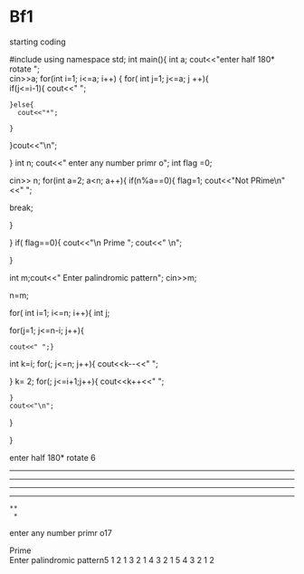 # Bf1
starting coding

#include <iostream>
using namespace std;
int main(){
int  a;
cout<<"enter half 180* rotate ";  
cin>>a; 
for(int i=1; i<=a; i++)
{ for( int j=1; j<=a; j ++){                            
    if(j<=i-1){
      cout<<" ";

    }else{
      cout<<"*";

    }
  }cout<<"\n";

}
int n;
cout<<" enter any number primr o";
int flag =0;

cin>> n;
 for(int a=2; a<n; a++){
  if(n%a==0){
    flag=1;
    cout<<"Not PRime\n"<<"  ";

      
 break;
   
  }


 } 
 if( flag==0){
  cout<<"\n Prime  ";
cout<<"   \n";

 }


 int m;cout<<" Enter  palindromic pattern";
  cin>>m;

 n=m;

 
for( int i=1; i<=n; i++){
  int j;
  
  for(j=1; j<=n-i; j++){

    cout<<" ";}
 
   int k=i;
   for(; j<=n; j++){
    cout<<k--<<" ";

   }
    k= 2;
    for(; j<=i+1;j++){
      cout<<k++<<" ";

    }
    cout<<"\n";
}


}



enter half 180* rotate 6
******
 *****
  ****
   ***
    **
     *
 enter any number primr o17

 Prime     
 Enter  palindromic pattern5
    1 
   2 1 
  3 2 1 
 4 3 2 1 
5 4 3 2 1 2 
